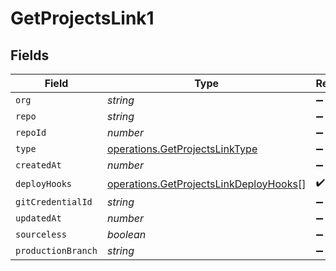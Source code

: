 # GetProjectsLink1


## Fields

| Field                                                                                            | Type                                                                                             | Required                                                                                         | Description                                                                                      |
| ------------------------------------------------------------------------------------------------ | ------------------------------------------------------------------------------------------------ | ------------------------------------------------------------------------------------------------ | ------------------------------------------------------------------------------------------------ |
| `org`                                                                                            | *string*                                                                                         | :heavy_minus_sign:                                                                               | N/A                                                                                              |
| `repo`                                                                                           | *string*                                                                                         | :heavy_minus_sign:                                                                               | N/A                                                                                              |
| `repoId`                                                                                         | *number*                                                                                         | :heavy_minus_sign:                                                                               | N/A                                                                                              |
| `type`                                                                                           | [operations.GetProjectsLinkType](../../models/operations/getprojectslinktype.md)                 | :heavy_minus_sign:                                                                               | N/A                                                                                              |
| `createdAt`                                                                                      | *number*                                                                                         | :heavy_minus_sign:                                                                               | N/A                                                                                              |
| `deployHooks`                                                                                    | [operations.GetProjectsLinkDeployHooks](../../models/operations/getprojectslinkdeployhooks.md)[] | :heavy_check_mark:                                                                               | N/A                                                                                              |
| `gitCredentialId`                                                                                | *string*                                                                                         | :heavy_minus_sign:                                                                               | N/A                                                                                              |
| `updatedAt`                                                                                      | *number*                                                                                         | :heavy_minus_sign:                                                                               | N/A                                                                                              |
| `sourceless`                                                                                     | *boolean*                                                                                        | :heavy_minus_sign:                                                                               | N/A                                                                                              |
| `productionBranch`                                                                               | *string*                                                                                         | :heavy_minus_sign:                                                                               | N/A                                                                                              |